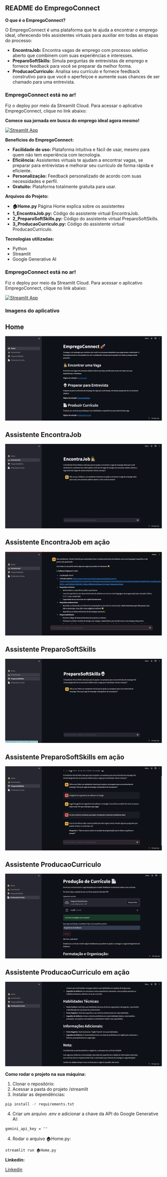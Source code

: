 ## README do EmpregoConnect

**O que é o EmpregoConnect?**

O EmpregoConnect é uma plataforma que te ajuda a encontrar o emprego ideal, oferecendo três assistentes virtuais para auxiliar em todas as etapas do processo:

* **EncontraJob:** Encontra vagas de emprego com processo seletivo aberto que combinem com suas experiências e interesses.
* **PreparoSoftSkills:** Simula perguntas de entrevistas de emprego e fornece feedback para você se preparar da melhor forma.
* **ProducaoCurriculo:** Analisa seu currículo e fornece feedback construtivo para que você o aperfeiçoe e aumente suas chances de ser chamado para uma entrevista.

### EmpregoConnect está no ar!

Fiz o deploy por meio da Streamlit Cloud.
Para acessar o aplicativo EmpregoConnect, clique no link abaixo:

**Comece sua jornada em busca do emprego ideal agora mesmo!**

[![Streamlit App](https://static.streamlit.io/badges/streamlit_badge_black_white.svg)](https://empregoconnect.streamlit.app/)

**Benefícios do EmpregoConnect:**

* **Facilidade de uso:** Plataforma intuitiva e fácil de usar, mesmo para quem não tem experiência com tecnologia.
* **Eficiência:** Assistentes virtuais te ajudam a encontrar vagas, se preparar para entrevistas e melhorar seu currículo de forma rápida e eficiente.
* **Personalização:** Feedback personalizado de acordo com suas necessidades e perfil.
* **Gratuito:** Plataforma totalmente gratuita para usar.


**Arquivos do Projeto:**

* **🏠Home.py** Página Home explica sobre os assistentes
* **1_️EncontraJob.py:** Código do assistente virtual EncontraJob.
* **2_PreparoSoftSkills.py:** Código do assistente virtual PreparoSoftSkills.
* **3_ProducaoCurriculo.py:** Código do assistente virtual ProducaoCurriculo.

**Tecnologias utilizadas:**

* Python
* Streamlit
* Google Generative AI


### EmpregoConnect está no ar!

Fiz o deploy por meio da Streamlit Cloud.
Para acessar o aplicativo EmpregoConnect, clique no link abaixo:

[![Streamlit App](https://static.streamlit.io/badges/streamlit_badge_black_white.svg)](https://empregoconnect.streamlit.app/)


### Imagens do aplicativo

## Home
![Descrição da imagem 1](home.jpeg)

## Assistente EncontraJob
![Descrição da imagem 2](encontra.jpeg)
## Assistente EncontraJob em ação
![Descrição da imagem 3](encontra_acao.jpeg)

## Assistente PreparoSoftSkills
![Descrição da imagem 4](preparo.jpeg)
## Assistente PreparoSoftSkills em ação
![Descrição da imagem 5](preparo_acao.jpeg)

## Assistente ProducaoCurriculo
![Descrição da imagem 6](cv.jpeg)
## Assistente ProducaoCurriculo em ação
![Descrição da imagem 7](cv_acao.jpeg)

**Como rodar o projeto na sua máquina:**

1. Clonar o repositório:
2. Acessar a pasta do projeto /streamlit
3. Instalar as dependências:
```bash
pip install -r requirements.txt
```
4. Criar um arquivo .env e adicionar a chave da API do Google Generative AI:
```bash
gemini_api_key = ""
```
4. Rodar o arquivo 🏠Home.py:
```bash
streamlit run 🏠Home.py
```







**Linkedin:**
<!-- melhore o link para o linkedin -->

[Linkedin](https://www.linkedin.com/in/tom%C3%A1s-rodrigues-alessi-502883211/)





